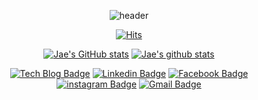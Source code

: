 <div align="center" dir="auto">
<p dir="auto">

![header](https://capsule-render.vercel.app/api?type=wave&color=auto&height=300&section=header&text=capsule%20render&fontSize=90)

[![Hits](https://hits.seeyoufarm.com/api/count/incr/badge.svg?url=https%3A%2F%2Fgithub.com%2Fmene79&count_bg=%2379C83D&title_bg=%23555555&icon=&icon_color=%23E7E7E7&title=hits&edge_flat=false)](https://hits.seeyoufarm.com)

</p>
</div>

<!-- Hi, there! <img src="https://github.com/dl0312/dl0312/raw/master/hi.gif?raw=true" width="25px" style="max-width: 100%;">

I have seven years Software Testing experience in South Korea.<br>

Now, I'm studying Cert IV Programming and Software Development at Murdoch Tafe.<br>
learning C#, Java, Python in TAFE and self-studying other languages.<br>
Looking for Entry Level Work.<br> -->

<div align="center" dir="auto">
<p dir="auto">

[![Jae's GitHub stats](https://github-readme-stats.vercel.app/api?username=mene79)](https://github.com/mene79/github-readme-stats)
[![Jae's github stats](https://github-readme-stats.vercel.app/api/top-langs/?username=mene79&show_icons=true&hide_border=true&title_color=004386&icon_color=004386&layout=compact)](https://github.com/mene79)

[![Tech Blog Badge](http://img.shields.io/badge/-Tech%20blog-black?style=flat-square&logo=github&link=https://mene79.github.io/)](https://mene79.github.io/)
	[![Linkedin Badge](https://img.shields.io/badge/-LinkedIn-blue?style=flat-square&logo=Linkedin&logoColor=white&link=https://www.linkedin.com/in/jae-hyung-kim-7067717b/)](https://www.linkedin.com/in/jae-hyung-kim-7067717b/) 
[![Facebook Badge](https://img.shields.io/badge/facebook-1877f2?style=flat-square&logo=facebook&logoColor=white&link=https://www.facebook.com/mene79)](https://www.facebook.com/mene79)
[![instagram Badge](https://img.shields.io/badge/instagram-E4405F?style=flat-square&logo=instagram&logoColor=white&link=https://www.instagram.com/smfc1703/)](https://www.instagram.com/smfc1703/)
	[![Gmail Badge](https://img.shields.io/badge/Gmail-d14836?style=flat-square&logo=Gmail&logoColor=white&link=mailto:jaehyungkim1202@gmail.com)](mailto:jaehyungkim1202@gmail.com)
	
</p>
</div>




<!--
**mene79/mene79** is a ✨ _special_ ✨ repository because its `README.md` (this file) appears on your GitHub profile.

Here are some ideas to get you started:

- 🔭 I’m currently working on ...
- 🌱 I’m currently learning ...
- 👯 I’m looking to collaborate on ...
- 🤔 I’m looking for help with ...
- 💬 Ask me about ...
- 📫 How to reach me: ...
- 😄 Pronouns: ...
- ⚡ Fun fact: ...
-->
